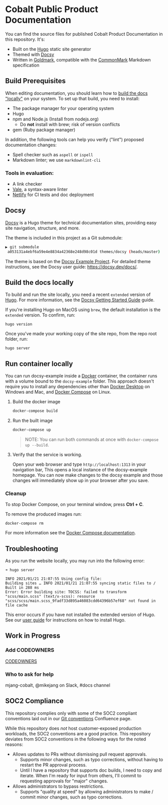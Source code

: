 # Cobalt Public Product Documentation

You can find the source files for published Cobalt Product Documentation in this repository. It's:

- Built on the [Hugo](https://gohugo.io/) static site generator
- Themed with [Docsy](https://github.com/google/docsy)
- Written in [Goldmark](https://github.com/yuin/goldmark/), compatible with the [CommonMark](ihttps://commonmark.org/) Markdown specification

## Build Prerequisites

When editing documentation, you should learn how to [build the docs "locally"](#build-the-docs-locally) on your system. To set up that build, you need to install:

- The package manager for your operating system
- Hugo
- npm and Node.js (Install from nodejs.org)
  - Do **not** install with brew; risk of version conflicts
- gem (Ruby package manager)

In addition, the following tools can help you verify ("lint") proposed documentation changes:

- Spell checker such as `aspell` or `ispell`
- Markdown linter; we use `markdownlint-cli`

### Tools in evaluation:

- A link checker <!-- such as [html-proofer](https://github.com/gjtorikian/html-proofer) -->
- [Vale](https://github.com/errata-ai/vale), a syntax-aware linter 
- [Netlify](https://www.netlify.com/) for CI tests and doc deployment


## Docsy

[Docsy](https://github.com/google/docsy) is a Hugo theme for technical documentation sites, providing easy site navigation, structure, and more.

The theme is included in this project as a Git submodule:

```bash
▶ git submodule
 a053131a4ebf6a59e4e8834a42368e248d98c01d themes/docsy (heads/master)
```

The theme is based on the [Docsy Example Project](https://example.docsy.dev/). For detailed theme instructions, see the Docsy user guide: https://docsy.dev/docs/.

## Build the docs locally

To build and run the site locally, you need a recent `extended` version of [Hugo](https://gohugo.io). For more information, see the [Docsy Getting Started Guide](https://www.docsy.dev/docs/getting-started/#prerequisites-and-installation) guide.

If you're installing Hugo on MacOS using `brew`, the default installation is the `extended` version. To confirm, run:

```
hugo version
```

Once you've made your working copy of the site repo, from the repo root folder, run:

```
hugo server
```

## Run container locally

You can run docsy-example inside a [Docker](https://docs.docker.com/)
container, the container runs with a volume bound to the `docsy-example`
folder. This approach doesn't require you to install any dependencies other
than [Docker Desktop](https://www.docker.com/products/docker-desktop) on
Windows and Mac, and [Docker Compose](https://docs.docker.com/compose/install/)
on Linux.

1. Build the docker image 

   ```bash
   docker-compose build
   ```

1. Run the built image

   ```bash
   docker-compose up
   ```

   > NOTE: You can run both commands at once with `docker-compose up --build`.

1. Verify that the service is working. 

   Open your web browser and type `http://localhost:1313` in your navigation bar,
   This opens a local instance of the docsy-example homepage. You can now make
   changes to the docsy example and those changes will immediately show up in your
   browser after you save.

### Cleanup

To stop Docker Compose, on your terminal window, press **Ctrl + C**. 

To remove the produced images run:

```console
docker-compose rm
```
For more information see the [Docker Compose
documentation](https://docs.docker.com/compose/gettingstarted/).

## Troubleshooting

As you run the website locally, you may run into the following error:

```
➜ hugo server

INFO 2021/01/21 21:07:55 Using config file: 
Building sites … INFO 2021/01/21 21:07:55 syncing static files to /
Built in 288 ms
Error: Error building site: TOCSS: failed to transform "scss/main.scss" (text/x-scss): resource "scss/scss/main.scss_9fadf33d895a46083cdd64396b57ef68" not found in file cache
```

This error occurs if you have not installed the extended version of Hugo.
See our [user guide](https://www.docsy.dev/docs/getting-started/) for instructions on how to install Hugo.

## Work in Progress

### Add CODEOWNERS
[CODEOWNERS](.github/CODEOWNERS)

### Who to ask for help
mjang-cobalt, @mikejang on Slack, #docs channel

## SOC2 Compliance
This repository complies only with some of the SOC2 compliant conventions laid out in our [Git conventions](https://zombie.atlassian.net/wiki/spaces/ENG/pages/540770575/Git%2Bconventions) Confluence page.

While this repository does *not* host customer-exposed production workloads, the SOC2 conventions are a good practice.
This repository deviates from SOC2 conventions in the following ways for the noted reasons:

- Allows updates to PRs without dismissing pull request approvals.
  - Supports minor changes, such as typo corrections, without having to restart the PR approval process.
  - Until I have a repository that supports doc builds, I need to copy and iterate. When I'm ready for input from others, I'll commit to requesting approvals for "major" changes.
- Allows administrators to bypass restrictions.
  - Supports "quality at speed" by allowing administrators to make / commit minor changes, such as typo corrections.
